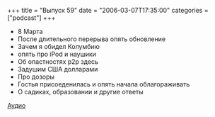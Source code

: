 +++
title = "Выпуск 59"
date = "2006-03-07T17:35:00"
categories = ["podcast"]
+++


- 8 Марта
- После длительного перерыва опять обновление
- Зачем я обидел Колумбию
- опять про iPod и наушики
- Об опастностях p2p здесь
- Задушим США долларами
- Про дозоры
- Гостья присоеденилась и опять начала облагораживать
- О садиках, образовании и другие ответы

[Аудио](https://podcast.umputun.com/media/ump_podcast59.mp3)
<audio src="https://podcast.umputun.com/media/ump_podcast59.mp3" preload="none">
